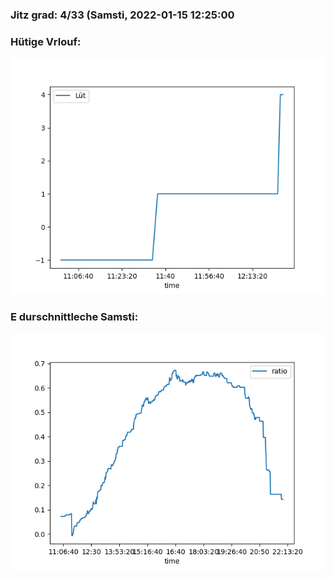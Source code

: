 ### Jitz grad: 4/33 (Samsti, 2022-01-15 12:25:00

### Hütige Vrlouf:
![Graph](Today.png)

### E durschnittleche Samsti:
![Graph](Samsti.png)